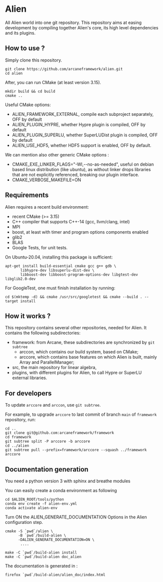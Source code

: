 # Alien

All Alien world into one git repository. This repository aims at easing development by compiling together Alien's core,
its high level dependencies and its plugins.

## How to use ?

Simply clone this repository.

```shell script
git clone https://github.com/arcaneframework/alien.git
cd alien
```

After, you can run CMake (at least version 3.15).

```shell script
mkdir build && cd build
cmake ..
```

Useful CMake options:

- ALIEN_FRAMEWORK_EXTERNAL, compile each subproject separately, OFF by default
- ALIEN_PLUGIN_HYPRE, whether Hypre plugin is compiled, OFF by default
- ALIEN_PLUGIN_SUPERLU, whether SuperLUDist plugin is compiled, OFF by default
- ALIEN_USE_HDF5, whether HDF5 support is enabled, OFF by default.

We can mention also other generic CMake options :

- CMAKE_EXE_LINKER_FLAGS="-Wl,--no-as-needed", useful on debian based linux distribution (like ubuntu), as without
  linker drops libraries that are not explicitly referenced, breaking our plugin interface.
- CMAKE_VERBOSE_MAKEFILE=ON

## Requirements

Alien requires a recent build environment:

- recent CMake (>= 3.15)
- C++ compiler that supports C++-14 (gcc, llvm/clang, intel)
- MPI
- boost, at least with timer and program options components enabled
- glib2
- BLAS
- Google Tests, for unit tests.

On Ubuntu-20.04, installing this package is sufficient:

 ```shell script
apt-get install build-essential cmake gcc g++ gdb \
        libhypre-dev libsuperlu-dist-dev \
        libboost-dev libboost-program-options-dev libgtest-dev libglib2.0-dev
```

For GoogleTest, one must finish installation by running:

```shell script
cd $(mktemp -d) && cmake /usr/src/googletest && cmake --build . --target install
```

## How it works ?

This repository contains several other repositories, needed for Alien. It contains the following subdirectories:

- framework: from Arcane, these subdirectories are synchronized by `git subtree`
    + arccon, which contains our build system, based on CMake;
    + arccore, which contains base features on which Alien is built, mainly Array and ParallelManager;
- src, the main repository for linear algebra,
- plugins, with different plugins for Alien, to call Hypre or SuperLU external libraries.

## For developers

To update `arccore` and `arccon`, use `git subtree`.

For example, to upgrade `arccore` to last commit of branch `main` of `framework` repository, run:

```shell script
cd ..
git clone git@github.com:arcaneframework/framework
cd framework
git subtree split -P arccore -b arccore
cd ../alien
git subtree pull --prefix=framework/arccore --squash ../framework arccore
```

## Documentation generation

You need a python version 3 with sphinx and breathe modules

You can easily create a conda environment as following

```shell script
cd $ALIEN_ROOT/tools/python
conda env create -f alien-env.yml
conda activate alien-env
```


Turn ON the ALIEN_GENERATE_DOCUMENTATION Options in the Alien configuration step.

```shell script
cmake -S `pwd`/alien \
      -B `pwd`/build-alien \
      -DALIEN_GENERATE_DOCUMENTATION=ON \
       ....
       
make -C `pwd`/build-alien install
make -C `pwd`/build-alien doc_alien
```

The documentation is generated in :

```shell script
firefox `pwd`/build-alien/alien_doc/index.html
```
